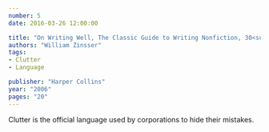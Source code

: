 ```yaml
---
number: 5
date: 2016-03-26 12:00:00

title: "On Writing Well, The Classic Guide to Writing Nonfiction, 30<sup>th</sup> Anniversary Edition"
authors: "William Zinsser"
tags:
- Clutter
- Language

publisher: "Harper Collins"
year: "2006"
pages: "20"
---
```


Clutter is the official language used by corporations to hide their mistakes.
